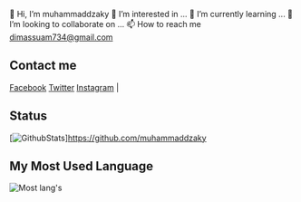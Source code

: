 👋 Hi, I’m muhammaddzaky
👀 I’m interested in ...
🌱 I’m currently learning ...
💞️ I’m looking to collaborate on ...
📫 How to reach me dimassuam734@gmail.com
## Contact me
[Facebook](https://facebook.com/dzakychanx) [Twitter](https://twitter.com/dj_dzaky![22](https://user-images.githubusercontent.com/58392246/123425648-998bb480-d5ec-11eb-92da-ba2ba7c772d4.jpg)
) [Instagram](https://instagram.com/dzakychanxd) | 
## Status
[![GithubStats](https://github-readme-stats.vercel.app/api?username=muhammaddzaky&show_icons=true)]https://github.com/muhammaddzaky

## My Most Used Language

![Most lang's](https://github-readme-stats.vercel.app/api/top-langs/?username=muhammaddzaky&langs_count=6&layout=compact)
